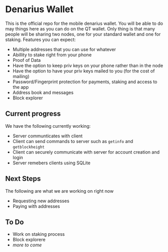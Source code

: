# Denarius Wallet
This is the official repo for the mobile denarius wallet. You will be able to do may things here as you can do on the QT wallet. Only thing is that many people will be sharing two nodes, one for your standard wallet and one for staking. Features you can expect:
- Multiple addresses that you can use for whatever
- Abillity to stake right from your phone
- Proof of Data
- Have the option to keep priv keys on your phone rather than in the node
- Have the option to have your priv keys mailed to you (for the cost of mailing)
- Password/Fingerprint protection for payments, staking and access to the app
- Address book and messages
- Block explorer

## Current progress
We have the following currently working:
- Server communticates with client
- Client can send commands to server such as `getinfo` and `getblockheight`
- Client can securely communicate with server for account creation and login
- Server remebers clients using SQLite

## Next Steps
The following are what we are working on right now
- Requesting new addresses
- Paying with addresses

## To Do
- Work on staking process
- Block explorere
- *more to come*
